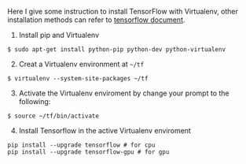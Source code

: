 Here I give some instruction to install TensorFlow with Virtualenv, other installation methods can refer to [tensorflow document](https://tensorflow.google.cn/install/).

1. Install pip and Virtualenv
```
$ sudo apt-get install python-pip python-dev python-virtualenv
```

2. Creat a Virtualenv environment at ```~/tf```
```
$ virtualenv --system-site-packages ~/tf
```

3. Activate the Virtualenv enviroment by change your prompt to the following:
```
$ source ~/tf/bin/activate
```

4. Install Tensorflow in the active Virtualenv enviroment
```
pip install --upgrade tensorflow # for cpu
pip install --upgrade tensorflow-gpu # for gpu
```
